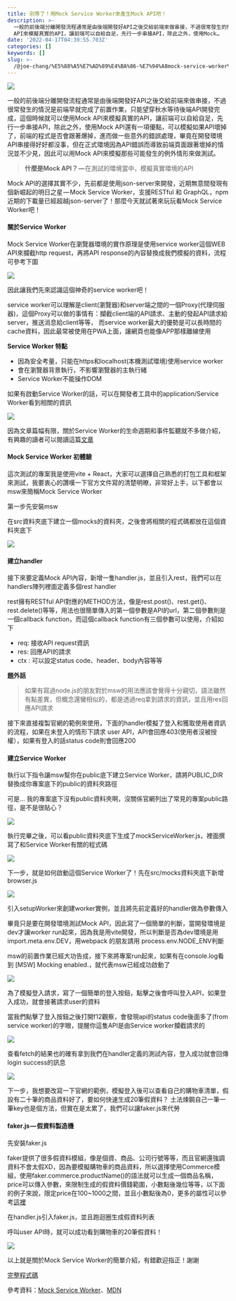 ```yaml
---
title: 別等了！用Mock Service Worker來產生Mock API吧！
description: >-
  一般的前後端分離開發流程通常是由後端開發好API之後交給前端來做串接，不過很常發生的情況是前端早就完成了前置作業，只能望穿秋水等待後端API開發完成，這個時候就可以使用Mock
  API來模擬真實的API，讓前端可以自給自足，先行一步串接API，除此之外，使用Mock…
date: '2022-04-17T04:39:55.703Z'
categories: []
keywords: []
slug: >-
  /@joe-chang/%E5%88%A5%E7%AD%89%E4%BA%86-%E7%94%A8mock-service-worker%E4%BE%86%E7%94%A2%E7%94%9Fmock-api%E5%90%A7-f921ab30d5c7
---
```


![](/Users/joectchang_mac/Downloads/medium-export-a/post2022/md_1697073583233/img/1__kalnHosFvOQaoWouz3ZYcA.jpeg)

一般的前後端分離開發流程通常是由後端開發好API之後交給前端來做串接，不過很常發生的情況是前端早就完成了前置作業，只能望穿秋水等待後端API開發完成，這個時候就可以使用Mock API來模擬真實的API，讓前端可以自給自足，先行一步串接API，除此之外，使用Mock API還有一項優點，可以模擬如果API壞掉了，前端的程式是否會跟著爆掉，進而做一些意外的錯誤處理，畢竟在開發環境API串接得好好都沒事，但在正式環境因為API錯誤而導致前端頁面跟著壞掉的情況並不少見，因此可以用Mock API來模擬那些可能發生的例外情形來做測試。

> **什麼是Mock API？ —** 在測試的環境當中，模擬真實環境的API

Mock API的選擇其實不少，先前都是使用json-server來開發，近期無意間發現有個新崛起的明日之星 — Mock Service Worker，支援RESTful 和 GraphQL，npm近期的下載量已經超越json-server了！那麼今天就試著來玩玩看Mock Service Worker吧！

#### 關於Service Worker

Mock Service Worker在瀏覽器環境的實作原理是使用service worker這個WEB API來攔截http request，再將API response的內容替換成我們模擬的資料，流程可參考下圖

![](/Users/joectchang_mac/Downloads/medium-export-a/post2022/md_1697073583233/img/1__R8vnAecuP5FhhoSahbCJsw.jpeg)

因此讓我們先來認識這個神奇的service worker吧！

service worker可以理解是client(瀏覽器)和server端之間的一個Proxy(代理伺服器)，這個Proxy可以做的事情有：攔截client端的API請求、主動的發起API請求給server，推送消息給client等等， 而service worker最大的優勢是可以長時間的cache資料，因此最常被使用在PWA上面，讓網頁也能像APP那樣離線使用

**Service Worker 特點**

*   因為安全考量，只能在https和localhost(本機測試環境)使用service worker
*   會在瀏覽器背景執行，不影響瀏覽器的主執行緒
*   Service Worker不能操作DOM

如果有啟動Service Worker的話，可以在開發者工具中的application/Service Worker看到相關的資訊

![](/Users/joectchang_mac/Downloads/medium-export-a/post2022/md_1697073583233/img/1__HXaQYfizT3BmWl4hhyN__kg.png)

因為文章篇幅有限，關於Service Worker的生命週期和事件監聽就不多做介紹，有興趣的讀者可以閱讀這篇[文章](https://ithelp.ithome.com.tw/articles/10216819)

#### Mock Service Worker 初體驗

這次測試的專案我是使用vite + React，大家可以選擇自己熟悉的打包工具和框架來測試，我要衷心的讚嘆一下官方文件寫的清楚明暸，非常好上手，以下都會以msw來簡稱Mock Service Worker

第一步先安裝msw

在src資料夾底下建立一個mocks的資料夾，之後會將相關的程式碼都放在這個資料夾底下

![](/Users/joectchang_mac/Downloads/medium-export-a/post2022/md_1697073583233/img/1__uKv7PmAE8k3ambVX8iUXFQ.png)

#### 建立handler

接下來要定義Mock API內容，新增一隻handler.js，並且引入rest，我們可以在handlers陣列裡面定義多個rest handler

rest擁有RESTful API對應的METHOD方法，像是rest.post()、rest.get()、rest.delete()等等，用法也很簡單傳入的第一個參數是API的url，第二個參數則是一個callback function，而這個callback function有三個參數可以使用，介紹如下

*   req: 接收API request資訊
*   res: 回應API的請求
*   ctx : 可以設定status code、header、body內容等等

**題外話**

> 如果有寫過node.js的朋友對於msw的用法應該會覺得十分親切，語法雖然有點差異，但概念還蠻相似的，都是透過req拿到請求的資訊，並且用res回應API請求

接下來直接複製官網的範例來使用，下面的handler模擬了登入和獲取使用者資訊的流程，如果在未登入的情形下請求 user API，API會回應403(使用者沒被授權），如果有登入的話status code則會回應200

#### 建立Service Worker

執行以下指令讓msw幫你在public底下建立Service Worker，請將PUBLIC\_DIR替換成你專案底下的public的資料夾路徑

可是… 我的專案底下沒有public資料夾啊，沒關係官網列出了常見的專案public路徑，是不是很貼心？

![](/Users/joectchang_mac/Downloads/medium-export-a/post2022/md_1697073583233/img/1__fFw5lXRJ__1LFG3bBY1LedQ.png)

執行完畢之後，可以看public資料夾底下生成了mockServiceWorker.js，裡面撰寫了和Service Worker有關的程式碼

![](/Users/joectchang_mac/Downloads/medium-export-a/post2022/md_1697073583233/img/1__VbT8rShd__JAXiwsfmR5nhg.png)

下一步，就是如何啟動這個Service Worker了！先在src/mocks資料夾底下新增browser.js

![](/Users/joectchang_mac/Downloads/medium-export-a/post2022/md_1697073583233/img/1__BJ48i8JxFxGLhTDlHECJVw.png)

引入setupWorker來創建worker實例，並且將先前定義好的handler做為參數傳入

畢竟只是要在開發環境測試Mock API，因此寫了一個簡單的判斷，當開發環境是dev才讓worker run起來，因為我是用vite開發，所以判斷是否為dev環境是用import.meta.env.DEV，用webpack 的朋友請用 process.env.NODE\_ENV判斷

msw的前置作業已經大功告成，接下來將專案run起來，如果有在console.log看到 \[MSW\] Mocking enabled.，就代表msw已經成功啟動了

![](/Users/joectchang_mac/Downloads/medium-export-a/post2022/md_1697073583233/img/1__YjSzyfD7WpycOeavFH3Piw.png)

為了模擬登入請求，寫了一個簡單的登入按鈕，點擊之後會呼叫登入API，如果登入成功，就會接著請求user的資料

當我們點擊了登入按鈕之後打開f12觀察，會發現api的status code後面多了(from service worker)的字眼，提醒你這隻API是由Service worker攔截請求的

![](/Users/joectchang_mac/Downloads/medium-export-a/post2022/md_1697073583233/img/1__3vwd5dLRUgDdzpR__oY0__lg.png)

查看fetch的結果也的確有拿到我們在handler定義的測試內容，登入成功就會回傳login success的訊息

![](/Users/joectchang_mac/Downloads/medium-export-a/post2022/md_1697073583233/img/1__aOoBsp9ATWVkT0QIApDIaw.png)

下一步，我想要改寫一下官網的範例，模擬登入後可以查看自己的購物車清單，假設有二十筆的商品資料好了，要如何快速生成20筆假資料？ 土法煉鋼自己一筆一筆key也是個方法，但實在是太累了，我們可以讓faker.js來代勞

#### faker.js — 假資料製造機

先安裝faker.js

faker提供了很多假資料模組，像是個資、商品、公司行號等等，而且官網還強調資料不會太假XD，因為要模擬購物車的商品資料，所以選擇使用Commerce模組，使用faker.commerce.productName()的語法就可以生成一個商品名稱，price可以傳入參數，來限制生成的假資料價錢範圍，小數點後幾位等等，以下面的例子來說，限定price在100~1000之間，並且小數點後為0，更多的屬性可以參考[這裡](https://fakerjs.dev/api/commerce.html)

在handler.js引入faker.js，並且跑迴圈生成假資料列表

呼叫user API時，就可以成功看到購物車的20筆假資料！

![](/Users/joectchang_mac/Downloads/medium-export-a/post2022/md_1697073583233/img/1__24qQJ1bXSP70NuQZyTUKEg.png)

以上就是關於Mock Service Worker的簡單介紹，有錯歡迎指正！謝謝

[完整程式碼](https://github.com/ChangChiao/msw_test)

參考資料：[Mock Service Worker](https://mswjs.io/)、[MDN](https://developer.mozilla.org/zh-CN/docs/Web/API/Service_Worker_API/Using_Service_Workers)